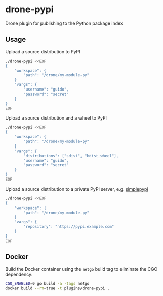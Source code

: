 # drone-pypi

Drone plugin for publishing to the Python package index

## Usage

Upload a source distribution to PyPI

```sh
./drone-pypi <<EOF
{
	"workspace": {
		"path": "/drone/my-module-py"
	}
	"vargs": {
		"username": "guido",
		"password": "secret"
	}
}
EOF
```

Upload a source distribution and a wheel to PyPI

```sh
./drone-pypi <<EOF
{
	"workspace": {
		"path": "/drone/my-module-py"
	}
	"vargs": {
		"distributions": ["sdist", "bdist_wheel"],
		"username": "guido",
		"password": "secret"
	}
}
EOF
```

Upload a source distribution to a private PyPI server, e.g. [simplepypi][]

```sh
./drone-pypi <<EOF
{
	"workspace": {
		"path": "/drone/my-module-py"
	}
	"vargs": {
		"repository": "https://pypi.example.com"
	}
}
EOF
```

[simplepypi]: https://github.com/steiza/simplepypi

## Docker

Build the Docker container using the `netgo` build tag to eliminate
the CGO dependency:

```sh
CGO_ENABLED=0 go build -a -tags netgo
docker build --rm=true -t plugins/drone-pypi .
```
